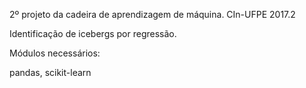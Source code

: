 2º projeto da cadeira de aprendizagem de máquina. CIn-UFPE 2017.2

Identificação de icebergs por regressão.

Módulos necessários:

pandas, scikit-learn